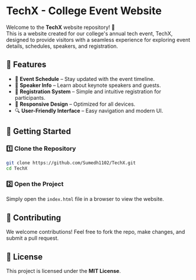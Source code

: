 # TechX - College Event Website

Welcome to the **TechX** website repository! 🚀  
This is a website created for our college's annual tech event, TechX, designed to provide visitors with a seamless experience for exploring event details, schedules, speakers, and registration.

## 🌟 Features
- 📅 **Event Schedule** – Stay updated with the event timeline.
- 🎤 **Speaker Info** – Learn about keynote speakers and guests.
- 📝 **Registration System** – Simple and intuitive registration for participants.
- 📱 **Responsive Design** – Optimized for all devices.
- 🔍 **User-Friendly Interface** – Easy navigation and modern UI.

## 🚀 Getting Started
### 1️⃣ Clone the Repository
```bash
git clone https://github.com/Sumedh1102/TechX.git
cd TechX
```

### 2️⃣ Open the Project
Simply open the `index.html` file in a browser to view the website.

## 🤝 Contributing
We welcome contributions! Feel free to fork the repo, make changes, and submit a pull request.

## 📜 License
This project is licensed under the **MIT License**.


